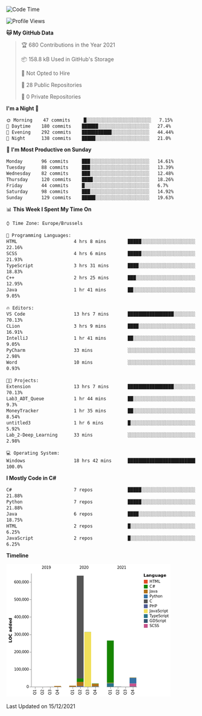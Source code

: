 <!--START_SECTION:waka-->
![Code Time](http://img.shields.io/badge/Code%20Time-58%20hrs%2029%20mins-blue)

![Profile Views](http://img.shields.io/badge/Profile%20Views-0-blue)

**🐱 My GitHub Data** 

> 🏆 680 Contributions in the Year 2021
 > 
> 📦 158.8 kB Used in GitHub's Storage 
 > 
> 🚫 Not Opted to Hire
 > 
> 📜 28 Public Repositories 
 > 
> 🔑 0 Private Repositories  
 > 
**I'm a Night 🦉** 

```text
🌞 Morning    47 commits     █░░░░░░░░░░░░░░░░░░░░░░░░   7.15% 
🌆 Daytime    180 commits    ██████░░░░░░░░░░░░░░░░░░░   27.4% 
🌃 Evening    292 commits    ███████████░░░░░░░░░░░░░░   44.44% 
🌙 Night      138 commits    █████░░░░░░░░░░░░░░░░░░░░   21.0%

```
📅 **I'm Most Productive on Sunday** 

```text
Monday       96 commits     ███░░░░░░░░░░░░░░░░░░░░░░   14.61% 
Tuesday      88 commits     ███░░░░░░░░░░░░░░░░░░░░░░   13.39% 
Wednesday    82 commits     ███░░░░░░░░░░░░░░░░░░░░░░   12.48% 
Thursday     120 commits    ████░░░░░░░░░░░░░░░░░░░░░   18.26% 
Friday       44 commits     █░░░░░░░░░░░░░░░░░░░░░░░░   6.7% 
Saturday     98 commits     ███░░░░░░░░░░░░░░░░░░░░░░   14.92% 
Sunday       129 commits    █████░░░░░░░░░░░░░░░░░░░░   19.63%

```


📊 **This Week I Spent My Time On** 

```text
⌚︎ Time Zone: Europe/Brussels

💬 Programming Languages: 
HTML                     4 hrs 8 mins        █████░░░░░░░░░░░░░░░░░░░░   22.16% 
SCSS                     4 hrs 6 mins        █████░░░░░░░░░░░░░░░░░░░░   21.93% 
TypeScript               3 hrs 31 mins       ████░░░░░░░░░░░░░░░░░░░░░   18.83% 
C++                      2 hrs 25 mins       ███░░░░░░░░░░░░░░░░░░░░░░   12.95% 
Java                     1 hr 41 mins        ██░░░░░░░░░░░░░░░░░░░░░░░   9.05%

🔥 Editors: 
VS Code                  13 hrs 7 mins       █████████████████░░░░░░░░   70.13% 
CLion                    3 hrs 9 mins        ████░░░░░░░░░░░░░░░░░░░░░   16.91% 
IntelliJ                 1 hr 41 mins        ██░░░░░░░░░░░░░░░░░░░░░░░   9.05% 
PyCharm                  33 mins             ░░░░░░░░░░░░░░░░░░░░░░░░░   2.98% 
Word                     10 mins             ░░░░░░░░░░░░░░░░░░░░░░░░░   0.93%

🐱‍💻 Projects: 
Extension                13 hrs 7 mins       █████████████████░░░░░░░░   70.13% 
Lab3_ADT_Queue           1 hr 44 mins        ██░░░░░░░░░░░░░░░░░░░░░░░   9.3% 
MoneyTracker             1 hr 35 mins        ██░░░░░░░░░░░░░░░░░░░░░░░   8.54% 
untitled3                1 hr 6 mins         █░░░░░░░░░░░░░░░░░░░░░░░░   5.92% 
Lab_2-Deep_Learning      33 mins             ░░░░░░░░░░░░░░░░░░░░░░░░░   2.98%

💻 Operating System: 
Windows                  18 hrs 42 mins      █████████████████████████   100.0%

```

**I Mostly Code in C#** 

```text
C#                       7 repos             █████░░░░░░░░░░░░░░░░░░░░   21.88% 
Python                   7 repos             █████░░░░░░░░░░░░░░░░░░░░   21.88% 
Java                     6 repos             ████░░░░░░░░░░░░░░░░░░░░░   18.75% 
HTML                     2 repos             █░░░░░░░░░░░░░░░░░░░░░░░░   6.25% 
JavaScript               2 repos             █░░░░░░░░░░░░░░░░░░░░░░░░   6.25%

```


**Timeline**

![Chart not found](https://raw.githubusercontent.com/Arafa42/Arafa42/main/charts/bar_graph.png) 


 Last Updated on 15/12/2021
<!--END_SECTION:waka-->


<!-- 
[![Hits](https://hits.seeyoufarm.com/api/count/incr/badge.svg?url=https%3A%2F%2Fgithub.com%2FArafa42&count_bg=%23455AF3&title_bg=%23262D3B&icon=github.svg&icon_color=%23588EF7&title=visitors&edge_flat=false)](https://hits.seeyoufarm.com)
 -->
